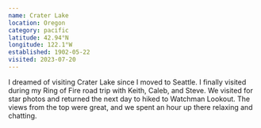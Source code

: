 ```yaml
---
name: Crater Lake
location: Oregon
category: pacific
latitude: 42.94°N
longitude: 122.1°W
established: 1902-05-22
visited: 2023-07-20
---
```


I dreamed of visiting Crater Lake since I moved to Seattle. I finally visited during my Ring of Fire road trip with Keith, Caleb, and Steve. We visited for star photos and returned the next day to hiked to Watchman Lookout. The views from the top were great, and we spent an hour up there relaxing and chatting.

